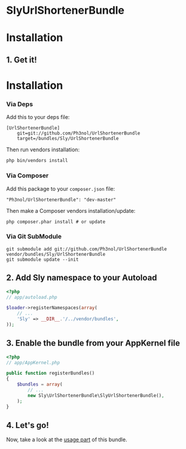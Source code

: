SlyUrlShortenerBundle
====================

# Installation

## 1. Get it!

# Installation

### Via Deps

Add this to your deps file:

```
[UrlShortenerBundle]
    git=git://github.com/Ph3nol/UrlShortenerBundle
    target=/bundles/Sly/UrlShortenerBundle
```

Then run vendors installation:

```
php bin/vendors install
```

### Via Composer

Add this package to your `composer.json` file:

```
"Ph3nol/UrlShortenerBundle": "dev-master"
```

Then make a Composer vendors installation/update:

```
php composer.phar install # or update
```

### Via Git SubModule

```
git submodule add git://github.com/Ph3nol/UrlShortenerBundle vendor/bundles/Sly/UrlShortenerBundle
git submodule update --init
```


## 2. Add Sly namespace to your Autoload

```php
<?php
// app/autoload.php

$loader->registerNamespaces(array(
    // ...
    'Sly' => __DIR__.'/../vendor/bundles',
));
```

## 3. Enable the bundle from your AppKernel file

```php
<?php
// app/AppKernel.php

public function registerBundles()
{
    $bundles = array(
        // ...
        new Sly\UrlShortenerBundle\SlyUrlShortenerBundle(),
    );
}
```

## 4. Let's go!

Now, take a look at the [usage part](https://github.com/Ph3nol/UrlShortenerBundle/blob/master/Resources/doc/usage.markdown) of this bundle.